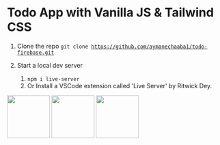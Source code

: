 # Todo App with Vanilla JS & Tailwind CSS

1. Clone the repo
   <code>git clone https://github.com/aymanechaaba1/todo-firebase.git</code>

2. Start a local dev server
   1. <code>npm i live-server</code>
   2. Or Install a VSCode extension called 'Live Server' by Ritwick Dey.

<img src="https://upload.wikimedia.org/wikipedia/commons/thumb/6/6a/JavaScript-logo.png/800px-JavaScript-logo.png" width="100">
<img src="https://avatars.githubusercontent.com/u/67109815?s=280&v=4" width="100">
<img src="https://miro.medium.com/v2/resize:fit:300/1*R4c8lHBHuH5qyqOtZb3h-w.png" width="100">
